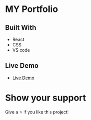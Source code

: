 # MY Portfolio

## Built With

- React
- CSS
- VS code

## Live Demo

- [Live Demo]()

# Show your support

Give a ⭐ if you like this project!
